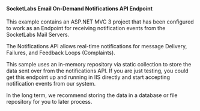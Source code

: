 #### SocketLabs Email On-Demand Notifications API Endpoint

This example contains an ASP.NET MVC 3 project that has been configured to work as an Endpoint for receiving notification events from the SocketLabs Mail Servers.

The Notifications API allows real-time notifications for message Delivery, Failures, and Feedback Loops (Complaints).

This sample uses an in-memory repository via static collection to store the data sent over from the notifications API.  If you are just testing, you could get this endpoint up and running in IIS directly and start accepting notification events from our system.

In the long term, we recommend storing the data in a database or file repository for you to later process.